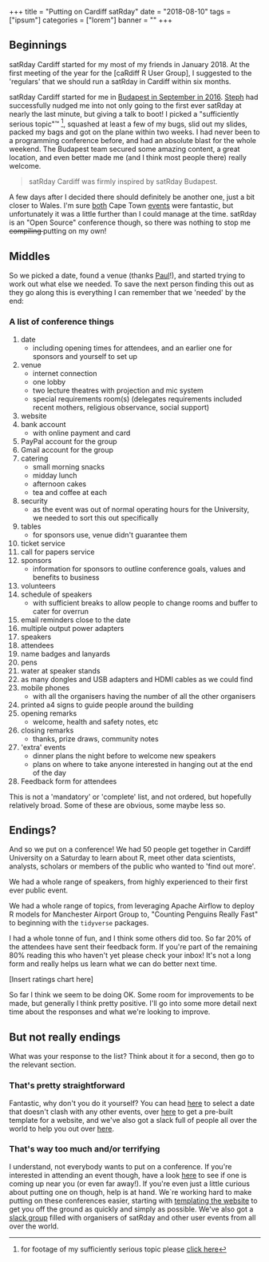 +++
title = "Putting on Cardiff satRday"
date = "2018-08-10"
tags = ["ipsum"]
categories = ["lorem"]
banner = ""
+++

## Beginnings

satRday Cardiff started for my most of my friends in January 2018. At the first meeting of the year for the [caRdiff R User Group], I suggested to the 'regulars' that we should run a satRday in Cardiff within six months.

satRday Cardiff started for me in [Budapest in September in 2016](http://budapest.satrdays.org/). [Steph](https://twitter.com/TheStephLocke) had successfully nudged me into not only going to the first ever satRday at nearly the last minute, but giving a talk to boot! I picked a "sufficiently serious topic"&trade; [^1], squashed at least a few of my bugs, slid out my slides, packed my bags and got on the plane within two weeks. I had never been to a programming conference before, and had an absolute blast for the whole weekend. The Budapest team secured some amazing content, a great location, and even better made me (and I think most people there) really welcome.

> satRday Cardiff was firmly inspired by satRday Budapest. 

A few days after I decided there should definitely be another one, just a bit closer to Wales. I'm sure [both](http://capetown2017.satrdays.org/) Cape Town [events](https://capetown2018.satrdays.org/) were fantastic, but unfortunately it was a little further than I could manage at the time. satRday is an "Open Source" conference though, so there was nothing to stop me <del> compiling </del> putting on my own!

## Middles

So we picked a date, found a venue (thanks [Paul](https://twitter.com/brennanpcardiff)!), and started trying to work out what else we needed. To save the next person finding this out as they go along this is everything I can remember that we 'needed' by the end:

### A list of conference things

1. date
    + including opening times for attendees, and an earlier one for sponsors and yourself to set up
2. venue
    + internet connection
    + one lobby
    + two lecture theatres with projection and mic system
    + special requirements room(s) (delegates requirements included recent mothers, religious observance, social support)
3. website
4. bank account
    + with online payment and card
5. PayPal account for the group
6. Gmail account for the group
7. catering
    + small morning snacks
    + midday lunch
    + afternoon cakes
    + tea and coffee at each
8. security
    + as the event was out of normal operating hours for the University, we needed to sort this out specifically
9. tables
    + for sponsors use, venue didn't guarantee them
10. ticket service
11. call for papers service
12. sponsors
    + information for sponsors to outline conference goals, values and benefits to business
13. volunteers
14. schedule of speakers
    + with sufficient breaks to allow people to change rooms and buffer to cater for overrun
15. email reminders close to the date
16. multiple output power adapters
17. speakers
18. attendees
19. name badges and lanyards
20. pens
21. water at speaker stands
22. as many dongles and USB adapters and HDMI cables as we could find
23. mobile phones
    + with all the organisers having the number of all the other organisers
24. printed a4 signs to guide people around the building
25. opening remarks
    + welcome, health and safety notes, etc
26. closing remarks
    + thanks, prize draws, community notes
27. 'extra' events
    + dinner plans the night before to welcome new speakers
    + plans on where to take anyone interested in hanging out at the end of the day 
28. Feedback form for attendees

This is not a 'mandatory' or 'complete' list, and not ordered, but hopefully relatively broad. Some of these are obvious, some maybe less so.

## Endings?

And so we put on a conference! We had 50 people get together in Cardiff University on a Saturday to learn about R, meet other data scientists, analysts, scholars or members of the public who wanted to 'find out more'. 

We had a whole range of speakers, from highly experienced to their first ever public event. 

We had a whole range of topics, from leveraging Apache Airflow to deploy R models for Manchester Airport Group to, "Counting Penguins Really Fast" to beginning with the `tidyverse` packages.

I had a whole tonne of fun, and I think some others did too. So far 20% of the attendees have sent their feedback form. If you're part of the remaining 80% reading this who haven't yet please check your inbox! It's not a long form and really helps us learn what we can do better next time.

[Insert ratings chart here]

So far I think we seem to be doing OK. Some room for improvements to be made, but generally I think pretty positive. I'll go into some more detail next time about the responses and what we're looking to improve.

## But not really endings

What was your response to the list? Think about it for a second, then go to the relevant section.

### That's pretty straightforward

<p class="spoiler">Fantastic, why don't you do it yourself? You can head <a href="https://github.com/satRdays/eventscalendar">here</a> to select a date that doesn't clash with any other events, over <a href="https://github.com/satRdays/satRday_site_template">here</a> to get a pre-built template for a website, and we've also got a slack full of people all over the world to help you out over <a href="">here</a>.</p>

### That's way too much and/or terrifying

<p class="spoiler">I understand, not everybody wants to put on a conference. If you're interested in attending an event though, have a look <a href="https://github.com/satRdays/eventscalendar">here</a> to see if one is coming up near you (or even far away!). If you're even just a little curious about putting one on though, help is at hand. We`re working hard to make putting on these conferences easier, starting with <a href="https://github.com/satRdays/satRday_site_template">templating the website</a> to get you off the ground as quickly and simply as possible. We've also got a <a href="">slack group</a> filled with organisers of satRday and other user events from all over the world.</p>

 [^1]: for footage of my sufficiently serious topic please [click here](https://www.youtube.com/watch?v=afVks_er01s&index=21&list=PLUBl0DoLa5SDsOetNga5pt4uo6YOyKVWn)



